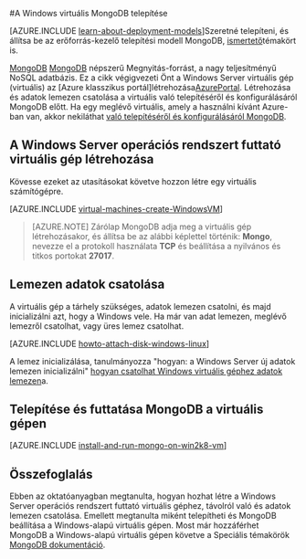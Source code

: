 <properties
    pageTitle="MongoDB telepítése a Windows virtuális |} Microsoft Azure"
    description="Megtudhatja, hogy miként az a Windows Server operációs rendszert futtató klasszikus telepítési modell készült Azure virtuális MongoDB telepítése."
    services="virtual-machines-windows"
    documentationCenter=""
    authors="iainfoulds"
    manager="timlt"
    editor="tysonn"
    tags="azure-service-management"/>

<tags
    ms.service="virtual-machines-windows"
    ms.workload="infrastructure-services"
    ms.tgt_pltfrm="vm-windows"
    ms.devlang="na"
    ms.topic="article"
    ms.date="10/10/2016"
    ms.author="iainfou"/>

#<a name="install-mongodb-on-a-windows-vm"></a>A Windows virtuális MongoDB telepítése

[AZURE.INCLUDE [learn-about-deployment-models](../../includes/learn-about-deployment-models-classic-include.md)]Szeretné telepíteni, és állítsa be az erőforrás-kezelő telepítési modell MongoDB, [ismertető](virtual-machines-windows-classic-install-mongodb.md)témakört is.

[MongoDB] [ MongoDB] népszerű Megnyitás-forrást, a nagy teljesítményű NoSQL adatbázis. Ez a cikk végigvezeti Önt a Windows Server virtuális gép (virtuális) az [Azure klasszikus portál]létrehozása[AzurePortal]. Létrehozása és adatok lemezen csatolása a virtuális való telepítéséről és konfigurálásáról MongoDB előtt. Ha egy meglévő virtuális, amely a használni kívánt Azure-ban van, akkor nekiláthat [való telepítéséről és konfigurálásáról MongoDB](#install-and-run-mongodb-on-the-virtual-machine).


## <a name="create-a-virtual-machine-running-windows-server"></a>A Windows Server operációs rendszert futtató virtuális gép létrehozása

Kövesse ezeket az utasításokat követve hozzon létre egy virtuális számítógépre.

[AZURE.INCLUDE [virtual-machines-create-WindowsVM](../../includes/virtual-machines-create-windowsvm.md)]

> [AZURE.NOTE] Zárólap MongoDB adja meg a virtuális gép létrehozásakor, és állítsa be az alábbi képlettel történik: **Mongo**, nevezze el a protokoll használata **TCP** és beállítása a nyilvános és titkos portokat **27017**.

## <a name="attach-a-data-disk"></a>Lemezen adatok csatolása
A virtuális gép a tárhely szükséges, adatok lemezen csatolni, és majd inicializálni azt, hogy a Windows vele. Ha már van adat lemezen, meglévő lemezről csatolhat, vagy üres lemez csatolhat.

[AZURE.INCLUDE [howto-attach-disk-windows-linux](../../includes/howto-attach-disk-windows-linux.md)]

A lemez inicializálása, tanulmányozza "hogyan: a Windows Server új adatok lemezen inicializálni" [hogyan csatolhat Windows virtuális géphez adatok lemezen](virtual-machines-windows-classic-attach-disk.md)a.

## <a name="install-and-run-mongodb-on-the-virtual-machine"></a>Telepítése és futtatása MongoDB a virtuális gépen

[AZURE.INCLUDE [install-and-run-mongo-on-win2k8-vm](../../includes/install-and-run-mongo-on-win2k8-vm.md)]

## <a name="summary"></a>Összefoglalás
Ebben az oktatóanyagban megtanulta, hogyan hozhat létre a Windows Server operációs rendszert futtató virtuális géphez, távolról való és adatok lemezen csatolása.  Emellett megtanulta miként telepítheti és MongoDB beállítása a Windows-alapú virtuális gépen. Most már hozzáférhet MongoDB a Windows-alapú virtuális gépen követve a Speciális témakörök [MongoDB dokumentáció][MongoDocs].

[MongoDocs]: http://docs.mongodb.org/manual/
[MongoDB]: http://www.mongodb.org/
[AzurePortal]: http://manage.windowsazure.com
